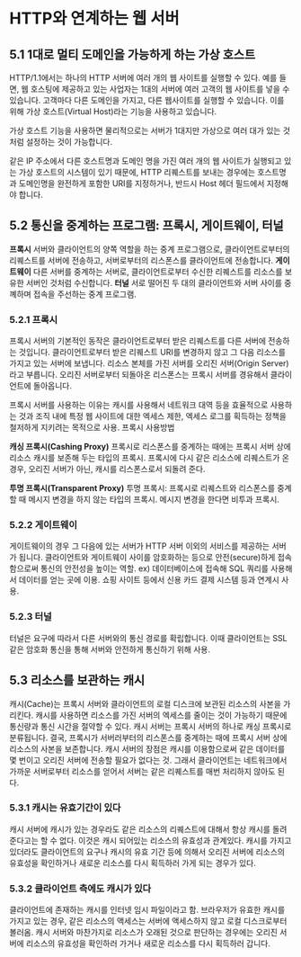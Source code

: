 # HTTP와 연계하는 웹 서버

## 5.1 1대로 멀티 도메인을 가능하게 하는 가상 호스트

HTTP/1.1에서는 하나의 HTTP 서버에 여러 개의 웹 사이트를 실행할 수 있다. 예를 들면, 웹 호스팅에 제공하고 있는 사업자는 1대의 서버에 여러 고객의 웹 사이트를 넣을 수 있습니다. 고객마다 다른 도메인을 가지고, 다른 웹사이트를 실행할 수 있습니다. 이를 위해 가상 호스트(Virtual Host)라는 기능을 사용하고 있습니다.

가상 호스트 기능을 사용하면 물리적으로는 서버가 1대지만 가상으로 여러 대가 있는 것처럼 설정하는 것이 가능합니다.

같은 IP 주소에서 다른 호스트명과 도메인 명을 가진 여러 개의 웹 사이트가 실행되고 있는 가상 호스트의 시스템이 있기 때문에, HTTP 리퀘스트를 보내는 경우에는 호스트명과 도메인명을 완전하게 포함한 URI를 지정하거나, 반드시 Host 헤더 필드에서 지정해야 합니다.

## 5.2 통신을 중계하는 프로그램: 프록시, 게이트웨이, 터널

**프록시**
서버와 클라이언트의 양쪽 역할을 하는 중계 프로그램으로, 클라이언트로부터의 리퀘스트를 서버에 전송하고, 서버로부터의 리스폰스를 클라이언트에 전송합니다.
**게이트웨이**
다른 서버를 중계하는 서버로, 클라이언트로부터 수신한 리퀘스트를 리소스를 보유한 서버인 것처럼 수신합니다.
**터널**
서로 떨어진 두 대의 클라이언트와 서버 사이를 중꼐하며 접속을 주선하는 중계 프로그램.

### 5.2.1 프록시

프록시 서버의 기본적인 동작은 클라이언트로부터 받은 리퀘스트를 다른 서버에 전송하는 것입니다. 클라이언트로부터 받은 리퀘스트 URI를 변경하지 않고 그 다음 리소스를 가지고 있는 서버에 보냅니다.
리소스 본체를 가진 서버를 오리진 서버(Origin Server)라고 부릅니다. 오리진 서버로부터 되돌아온 리스폰스는 프록시 서버를 경유해서 클라이언트에 돌아옵니다.

프록시 서버를 사용하는 이유는 캐시를 사용해서 네트워크 대역 등을 효율적으로 사용하는 것과 조직 내에 특정 웹 사이트에 대한 엑세스 제한, 엑세스 로그를 획득하는 정책을 철저하게 지키려는 목적으로 사용.
프록시 사용방법

**캐싱 프록시(Cashing Proxy)**
프록시로 리스폰스를 중계하는 때에는 프록시 서버 상에 리소스 캐시를 보존해 두는 타입의 프록시.
프록시에 다시 같은 리소스에 리퀘스트가 온 경우, 오리진 서버가 아닌, 캐시를 리스폰스로서 되돌려 준다.

**투명 프록시(Transparent Proxy)**
투명 프록시: 프록시로 리퀘스트와 리스폰스를 중계할 때 메시지 변경을 하지 않는 타입의 프록시.
메시지 변경을 한다면 비투과 프록시.

### 5.2.2 게이트웨이

게이트웨이의 경우 그 다음에 있는 서버가 HTTP 서버 이외의 서비스를 제공하는 서버가 됩니다. 클라이언트와 게이트웨이 사이를 암호화하는 등으로 안전(secure)하게 접속함으로써 통신의 안전성을 높이는 역할.
ex) 데이터베이스에 접속해 SQL 쿼리를 사용해서 데이터를 얻는 곳에 이용. 쇼핑 사이트 등에서 신용 카드 결제 시스템 등과 연계시 사용.

### 5.2.3 터널

터널은 요구에 따라서 다른 서버와의 통신 경로를 확립합니다. 이때 클라이언트는 SSL 같은 암호화 통신을 통해 서버와 안전하게 통신하기 위해 사용.

## 5.3 리소스를 보관하는 캐시

캐시(Cache)는 프록시 서버와 클라이언트의 로컬 디스크에 보관된 리소스의 사본을 가리킨다. 캐시를 사용하면 리소스를 가진 서버의 엑세스를 줄이는 것이 가능하기 때문에 통신량과 통신 시간을 절약할 수 있다.
캐시 서버는 프록시 서버의 하나로 캐싱 프록시로 분류됩니다. 결국, 프록시가 서버러부터의 리스폰스를 중계하는 때에 프록시 서버 상에 리소스의 사본을 보존합니다.
캐시 서버의 장점은 캐시를 이용함으로써 같은 데이터를 몇 번이고 오리진 서버에 전송할 필요가 없다는 것. 그래서 클라이언트는 네트워크에서 가까운 서버로부터 리소스를 얻어서 서버는 같은 리퀘스트를 매번 처리하지 않아도 된다.

### 5.3.1 캐시는 유효기간이 있다

캐시 서버에 캐시가 있는 경우라도 같은 리소스의 리퀘스트에 대해서 항상 캐시를 돌려 준다고는 할 수 없다. 이것은 캐시 되어있는 리소스의 유효성과 관계있다.
캐시를 가지고 있더라도 클라이언트의 요구나 캐시의 유효 기간 등에 의해서 오리진 서버에 리소스의 유효성을 확인하거나 새로운 리소스를 다시 획득하러 가게 되는 경우가 있다.

### 5.3.2 클라이언트 측에도 캐시가 있다

클라이언트에 존재하는 캐시를 인터넷 임시 파일이라고 함. 브라우저가 유효한 캐시를 가지고 있는 경우, 같은 리소스의 액세스는 서버에 액세스하지 않고 로컬 디스크로부터 볼러옴.
캐시 서버와 마찬가지로 리소스가 오래된 것으로 판단하는 경우에는 오리진 서버에 리소스의 유효성을 확인하러 가거나 새로운 리소스를 다시 획득하러 갑니다.
